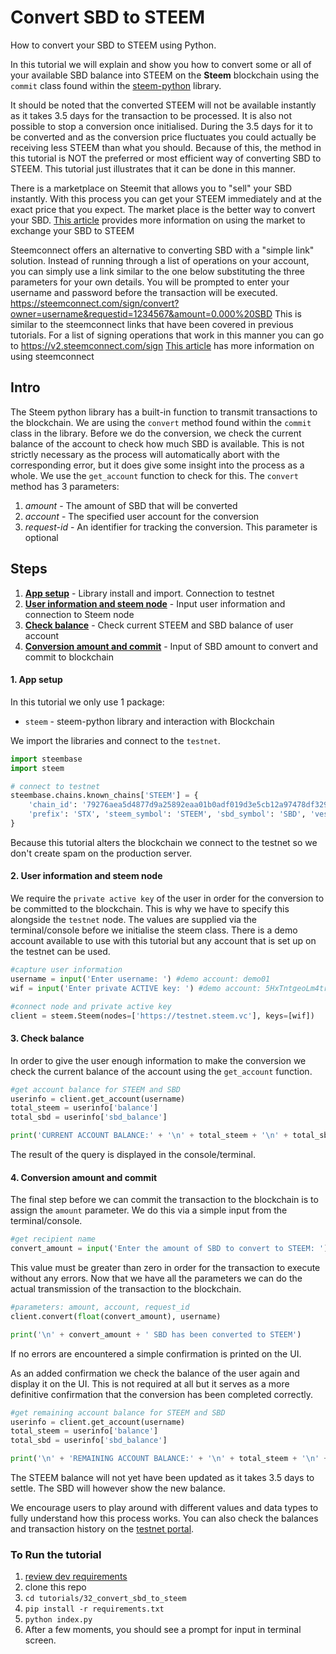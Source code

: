 # Convert SBD to STEEM

How to convert your SBD to STEEM using Python.

In this tutorial we will explain and show you how to convert some or all of your available SBD balance into STEEM on the **Steem** blockchain using the `commit` class found within the [steem-python](https://github.com/steemit/steem-python) library.

It should be noted that the converted STEEM will not be available instantly as it takes 3.5 days for the transaction to be processed. It is also not possible to stop a conversion once initialised. During the 3.5 days for it to be converted and as the conversion price fluctuates you could actually be receiving less STEEM than what you should. Because of this, the method in this tutorial is NOT the preferred or most efficient way of converting SBD to STEEM. This tutorial just illustrates that it can be done in this manner.

There is a marketplace on Steemit that allows you to "sell" your SBD instantly. With this process you can get your STEEM immediately and at the exact price that you expect. The market place is the better way to convert your SBD. [This article](https://steemit.com/steem/@epico/convert-sbd-to-steem-and-steem-power-guide-2017625t103821622z) provides more information on using the market to exchange your SBD to STEEM

Steemconnect offers an alternative to converting SBD with a "simple link" solution. Instead of running through a list of operations on your account, you can simply use a link similar to the one below substituting the three parameters for your own details. You will be prompted to enter your username and password before the transaction will be executed.
https://steemconnect.com/sign/convert?owner=username&requestid=1234567&amount=0.000%20SBD
This is similar to the steemconnect links that have been covered in previous tutorials. For a list of signing operations that work in this manner you can go to https://v2.steemconnect.com/sign
[This article](https://steemit.com/sbd/@timcliff/how-to-convert-sbd-into-steem-using-steemconnect) has more information on using steemconnect

## Intro

The Steem python library has a built-in function to transmit transactions to the blockchain. We are using the `convert` method found within the `commit` class in the library. Before we do the conversion, we check the current balance of the account to check how much SBD is available. This is not strictly necessary as the process will automatically abort with the corresponding error, but it does give some insight into the process as a whole. We use the `get_account` function to check for this. The `convert` method has 3 parameters:

1.  _amount_ - The amount of SBD that will be converted
1.  _account_ - The specified user account for the conversion
1.  _request-id_ - An identifier for tracking the conversion. This parameter is optional

## Steps

1.  [**App setup**](#setup) - Library install and import. Connection to testnet
1.  [**User information and steem node**](#userinfo) - Input user information and connection to Steem node
1.  [**Check balance**](#balance) - Check current STEEM and SBD balance of user account
1.  [**Conversion amount and commit**](#convert) - Input of SBD amount to convert and commit to blockchain

#### 1. App setup <a name="setup"></a>

In this tutorial we only use 1 package:

- `steem` - steem-python library and interaction with Blockchain

We import the libraries and connect to the `testnet`.

```python
import steembase
import steem

# connect to testnet
steembase.chains.known_chains['STEEM'] = {
    'chain_id': '79276aea5d4877d9a25892eaa01b0adf019d3e5cb12a97478df3298ccdd01673',
    'prefix': 'STX', 'steem_symbol': 'STEEM', 'sbd_symbol': 'SBD', 'vests_symbol': 'VESTS'
}
```

Because this tutorial alters the blockchain we connect to the testnet so we don't create spam on the production server.

#### 2. User information and steem node <a name="userinfo"></a>

We require the `private active key` of the user in order for the conversion to be committed to the blockchain. This is why we have to specify this alongside the `testnet` node. The values are supplied via the terminal/console before we initialise the steem class. There is a demo account available to use with this tutorial but any account that is set up on the testnet can be used.

```python
#capture user information
username = input('Enter username: ') #demo account: demo01
wif = input('Enter private ACTIVE key: ') #demo account: 5HxTntgeoLm4trnTz94YBsY6MpAap1qRVXEKsU5n1v2du1gAgVH

#connect node and private active key
client = steem.Steem(nodes=['https://testnet.steem.vc'], keys=[wif])
```

#### 3. Check balance <a name="balance"></a>

In order to give the user enough information to make the conversion we check the current balance of the account using the `get_account` function.

```python
#get account balance for STEEM and SBD
userinfo = client.get_account(username)
total_steem = userinfo['balance']
total_sbd = userinfo['sbd_balance']

print('CURRENT ACCOUNT BALANCE:' + '\n' + total_steem + '\n' + total_sbd + '\n')
```

The result of the query is displayed in the console/terminal.

#### 4. Conversion amount and commit <a name="convert"></a>

The final step before we can commit the transaction to the blockchain is to assign the `amount` parameter. We do this via a simple input from the terminal/console.

```python
#get recipient name
convert_amount = input('Enter the amount of SBD to convert to STEEM: ')
```

This value must be greater than zero in order for the transaction to execute without any errors. Now that we have all the parameters we can do the actual transmission of the transaction to the blockchain.

```python
#parameters: amount, account, request_id
client.convert(float(convert_amount), username)

print('\n' + convert_amount + ' SBD has been converted to STEEM')
```

If no errors are encountered a simple confirmation is printed on the UI.

As an added confirmation we check the balance of the user again and display it on the UI. This is not required at all but it serves as a more definitive confirmation that the conversion has been completed correctly.

```python
#get remaining account balance for STEEM and SBD
userinfo = client.get_account(username)
total_steem = userinfo['balance']
total_sbd = userinfo['sbd_balance']

print('\n' + 'REMAINING ACCOUNT BALANCE:' + '\n' + total_steem + '\n' + total_sbd)
```

The STEEM balance will not yet have been updated as it takes 3.5 days to settle. The SBD will however show the new balance.

We encourage users to play around with different values and data types to fully understand how this process works. You can also check the balances and transaction history on the [testnet portal](http://condenser.steem.vc/).

### To Run the tutorial

1.  [review dev requirements](https://github.com/steemit/devportal-tutorials-py/tree/master/tutorials/00_getting_started#dev-requirements)
1.  clone this repo
1.  `cd tutorials/32_convert_sbd_to_steem`
1.  `pip install -r requirements.txt`
1.  `python index.py`
1.  After a few moments, you should see a prompt for input in terminal screen.